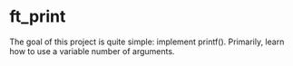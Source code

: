 # ft_print
The goal of this project is quite simple: implement printf(). Primarily, learn how to use a variable number of arguments.
